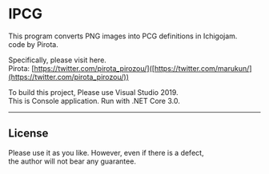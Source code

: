 <!-- IPCG README.md -->

# IPCG

This program converts PNG images into PCG definitions in Ichigojam.  
code by Pirota.

Specifically, please visit here.  
Pirota: [https://twitter.com/pirota_pirozou/]([https://twitter.com/marukun/](https://twitter.com/pirota_pirozou/))

To build this project, Please use Visual Studio 2019.  
This is Console application. Run with .NET Core 3.0.  

---

## License

Please use it as you like. However, even if there is a defect,   
the author will not bear any guarantee.  
